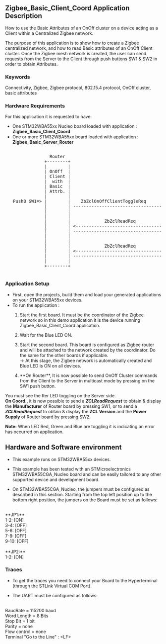 ## __Zigbee_Basic_Client_Coord Application Description__

How to use the Basic Attributes of an OnOff cluster on a device acting as a Client within a Centralized Zigbee network.  
    
The purpose of this application is to show how to create a Zigbee centralized network, and how to read Basic attributes of an OnOff Client cluster. Once the Zigbee mesh network is created, the user can send requests from the Server to the Client through push buttons SW1 & SW2 in order to obtain Attributes.  

### __Keywords__

Connectivity, Zigbee, Zigbee protocol, 802.15.4 protocol, OnOff cluster, basic attributes 

### __Hardware Requirements__

For this application it is requested to have:  

* One STM32WBA55xx Nucleo board loaded with application : **Zigbee_Basic_Client_Coord**  
* One or more STM32WBA55xx board loaded with application : **Zigbee_Basic_Server_Router**  

<pre>
	
                 Router                                          Coord.
               +--------+                                      +--------+
               |        |                                      |        |
               | OnOff  |                                      | OnOff  |        
               | Client |                                      | Server | 
               |  with  |                                      |        |
               | Basic  |                                      | Basic  |
               | Attrb. |                                      | Client |
               |        |                                      |        |
   PushB SW1=> |        |    ZbZclOnOffClientToggleReq         |        |
               |        | -----------------------------------> |        | => Red LED Toggle
               |        |                                      |        |
               |        |                                      |        |
               |        |             ZbZclReadReq             |        | <= PushB SW1
               |        | <----------------------------------- |        | 
               |        | -----------------------------------> |        | => Display Manufacturer Name
               |        |                                      |        |   
               |        |                                      |        |   
               |        |             ZbZclReadReq             |        | <= PushB SW2
               |        | <----------------------------------- |        | 
               |        | -----------------------------------> |        | => Display ZCL Version & Power Source
               |        |                                      |        |   
               +--------+                                      +--------+

</pre> 

### __Application Setup__  

* First, open the projects, build them and load your generated applications on your STM32WBA55xx devices.
* To run the application :
	1. Start the first board. It must be the coordinator of the Zigbee network so in this demo application it is the device running Zigbee_Basic_Client_Coord application.  

	2. Wait for the Blue LED ON.  

	3. Start the second board. This board is configured as Zigbee router and will be attached to the network created by the coordinator.
Do the same for the other boards if applicable.  
&rarr; At this stage, the Zigbee network is automatically created and Blue LED is ON on all devices.  

	4. <p>**On Router**, It is now possible to send OnOff Cluster commands from the Client to the Server in multicast mode by pressing on the SW1 push button. 
You must see the Rer LED toggling on the Server side.  
**On Coord.**, it is now possible to send a ***ZCLReadRequest*** to obtain & display the **Manufacturer** of Router board by pressing SW1, or to send a ***ZCLReadRequest*** to obtain & display the **ZCL Version** and the **Power Supply** of Router board by pressing SW2.</p>  
   
**Note:** When LED Red, Green and Blue are toggling it is indicating an error has occurred on application.

## Hardware and Software environment

* This example runs on STM32WBA55xx devices.  

* This example has been tested with an STMicroelectronics STM32WBA55CGA_Nucleo board and can be easily tailored to any other supported device and development board.  

* On STM32WBA55CGA_Nucleo, the jumpers must be configured as described in this section. Starting from the top left position up to the bottom right position, the jumpers on the Board must be set as follows:
<br>    
**JP1:**</br>
1-2:  [ON]</br>
3-4:  [OFF]</br>
5-6:  [OFF]</br>
7-8:  [OFF]</br>
9-10: [OFF]</br>
<br>
**JP2:**</br>
1-2:  [ON]  

### __Traces__

* To get the traces you need to connect your Board to the Hyperterminal (through the STLink Virtual COM Port).  

* The UART must be configured as follows:  
<br>
BaudRate       = 115200 baud</br>
Word Length    = 8 Bits</br>
Stop Bit       = 1 bit</br>
Parity         = none</br>
Flow control   = none</br>
Terminal   "Go to the Line" : &lt;LF&gt;  


 



